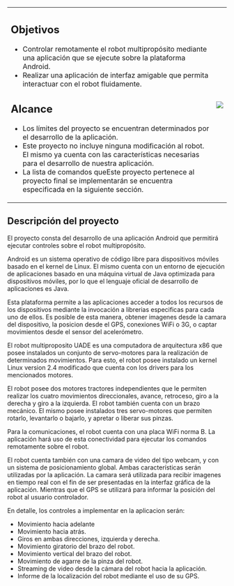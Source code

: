 <table><tr><td>
<h2>Objetivos</h2>
<ul><li>Controlar remotamente el robot multipropósito mediante una aplicación que se ejecute sobre la plataforma Android.<br>
</li><li>Realizar una aplicación de interfaz amigable que permita interactuar con el robot fluidamente.</li></ul>

<h2>Alcance</h2>
<ul><li>Los límites del proyecto se encuentran determinados por el desarrollo de la aplicación.<br>
</li><li>Este proyecto no incluye ninguna modificación al robot. El mismo ya cuenta con las características necesarias para el desarrollo de nuestra aplicación.<br>
</li><li>La lista de comandos queEste proyecto pertenece al proyecto final se implementarán se encuentra especificada en la siguiente sección.<br>
</td><td><img src='http://android-robot-control.googlecode.com/files/ARC_logo_small.jpg' /></td></tr></table>
<h2>Descripción del proyecto</h2>
El proyecto consta del desarrollo de una aplicación Android que permitirá ejecutar controles sobre el robot multipropósito.</li></ul>

Android es un sistema operativo de código libre para dispositivos móviles basado en el kernel de Linux. El mismo cuenta con un entorno de ejecución de aplicaciones basado en una máquina virtual de Java optimizada para dispositivos móviles, por lo que el lenguaje oficial de desarrollo de aplicaciones es Java.

Esta plataforma permite a las aplicaciones acceder a todos los recursos de los dispositivos mediante la invocación a librerias especificas para cada uno de ellos. Es posible de esta manera, obtener imagenes desde la camara del dispositivo, la posicion desde el GPS, conexiones WiFi o 3G, o captar movimientos desde el sensor del acelerómetro.

El robot multiproposito UADE es una computadora de arquitectura x86 que posee instalados un conjunto de servo-motores para la realización de determinados movimientos. Para esto, el robot posee instalado un kernel Linux version 2.4 modificado que cuenta con los drivers para los mencionados motores.

El robot posee dos motores tractores independientes que le permiten realizar los cuatro movimientos direccionales, avance, retroceso, giro a la derecha y giro a la izquierda. El robot también cuenta con un brazo mecánico. El mismo posee instalados tres servo-motores que permiten rotarlo, levantarlo o bajarlo, y apretar o liberar sus pinzas.

Para la comunicaciones, el robot cuenta con una placa WiFi norma B. La aplicación hará uso de esta conectividad para ejecutar los comandos remotamente sobre el robot.

El robot cuenta también con una camara de video del tipo webcam, y con un sistema de posicionamiento global. Ambas características serán utilizadas por la aplicación. La camara será utilizada para recibir imagenes en tiempo real con el fin de ser presentadas en la interfaz gráfica de la aplicación. Mientras que el GPS se utilizará para informar la posición del robot al usuario controlador.

En detalle, los controles a implementar en la aplicacion serán:
  * Movimiento hacia adelante
  * Movimiento hacia atrás.
  * Giros en ambas direcciones, izquierda y derecha.
  * Movimiento giratorio del brazo del robot.
  * Movimiento vertical del brazo del robot.
  * Movimiento de agarre de la pinza del robot.
  * Streaming de video desde la cámara del robot hacia la aplicación.
  * Informe de la localización del robot mediante el uso de su GPS.